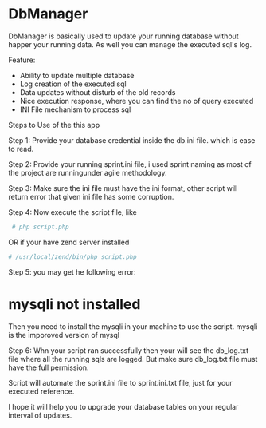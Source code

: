 # DbManager
DbManager is basically used to update your running database without happer your running data.
As well you can manage the executed sql's log.

Feature:
* Ability to update multiple database
* Log creation of the executed sql
* Data updates without disturb of the old records
* Nice execution response, where you can find the no of query executed
* INI File mechanism to process sql 

Steps to Use of the this app

Step 1: Provide your database credential inside the db.ini file. which is ease to read.

Step 2: Provide your running sprint.ini file, i used sprint naming as most of the project are runningunder agile methodology.

Step 3: Make sure the ini file must have the ini format, other script will return error that given ini file has some corruption.

Step 4: Now execute the script file, like

```php
 # php script.php
```
OR if your have zend server installed
```php
# /usr/local/zend/bin/php script.php
```

Step 5: you may get he following error:
 # mysqli not installed
Then you need to install the mysqli in your machine to use the script. mysqli is the imporoved version of mysql


Step 6: Whn your script ran successfully then your will see the db_log.txt file where all the running sqls are logged.
But make sure db_log.txt file must have the full permission.

Script will automate the sprint.ini file to sprint.ini.txt file, just for your executed reference.


I hope it will help you to upgrade your database tables on your regular interval of updates.
